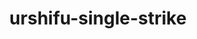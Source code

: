---
id: 892
title: urshifu-single-strike
types: [fighting,dark]
image: https://raw.githubusercontent.com/PokeAPI/sprites/master/sprites/pokemon/892.png
---